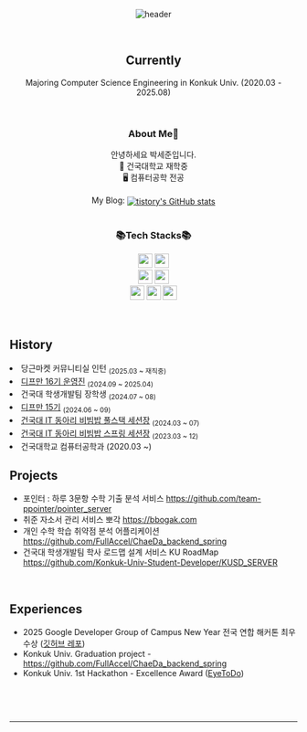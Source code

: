 <div align="center" width = "600px">

  ![header](https://capsule-render.vercel.app/api?type=rounded&color=gradient&customColorList=10&height=100&section=header&text=Sejun's%20GitHub&fontAlignY=50&fontAlign=50&fontSize=30&animation=fadeIn)
  
  <br/>

## Currently
  
  <!--### Hi there, I'm👋 -->
Majoring Computer Science Engineering in Konkuk Univ. (2020.03 - 2025.08)

<br />

<h3>About Me👋</h3>
안녕하세요 박세준입니다. <br/>
🏫 건국대학교 재학중 <br/>
🖥 컴퓨터공학 전공 <br/>
<br/>

<div style="text-align: center;">
  My Blog: 
    <a href="https://preparingfor.tistory.com/">
      <img align="center" src="https://github-readme-tistory-card.vercel.app/api/badge?name=SejunBlog" alt="tistory's GitHub stats">
    </a>
</div>

<br/>

<div style="align: center;">
    <h3>📚Tech Stacks📚</h3>
    <div>
      <img height="25px" src="https://img.shields.io/badge/Java-ED8B00?style=for-the-badge&logo=openjdk&logoColor=white">
      <img height="25px" src="https://img.shields.io/badge/Kotlin-7F52FF?style=for-the-badge&logo=kotlin&logoColor=white">
      <br/>
      <img height="25px" src="https://img.shields.io/badge/Spring-6DB33F?style=for-the-badge&logo=spring&logoColor=white">
      <img height="25px" src="https://img.shields.io/badge/docker-%230db7ed.svg?style=for-the-badge&logo=docker&logoColor=white">
      <br/>
      <img height="25px" src="https://img.shields.io/badge/PostgreSQL-316192?style=for-the-badge&logo=postgresql&logoColor=white">
      <img height="25px" src="https://img.shields.io/badge/mysql-%2300f.svg?style=for-the-badge&logo=mysql&logoColor=white">
      <img height="25px" src="https://img.shields.io/badge/Exposed-3DDC84?style=for-the-badge&logo=jetbrains&logoColor=white">
    </div>
</div>
</div>
<br />
<br />

  ## History
  <li>당근마켓 커뮤니티실 인턴 <sub>(2025.03 ~ 재직중)</sub></li>
  <li><a href="https://github.com/depromeet">디프만 16기 운영진</a> <sub>(2024.09 ~ 2025.04)</sub></li>
  <li>건국대 학생개발팀 장학생 <sub>(2024.07 ~ 08)</sub></li>
  <li><a href="https://github.com/depromeet">디프만 15기</a> <sub>(2024.06 ~ 09)</sub></li>
  <li><a href="https://munple.notion.site/60972f737308425f9b9eed186f143dfd?pvs=4">건국대 IT 동아리 비빔밥 풀스택 세션장</a> <sub> (2024.03 ~ 07) </sub></li>
  <li><a href="https://munple.notion.site/spring-boot-f92f13123481438f825c91e3229d8eb7?pvs=4">건국대 IT 동아리 비빔밥 스프링 세션장</a> <sub> (2023.03 ~ 12) </sub></li>
  <li> 건국대학교 컴퓨터공학과 (2020.03 ~) <sub> </sub></li>
  
  ## Projects
  * 포인터 : 하루 3문항 수학 기출 분석 서비스
  https://github.com/team-ppointer/pointer_server
  * 취준 자소서 관리 서비스 뽀각
  https://bbogak.com
  * 개인 수학 학습 취약점 분석 어플리케이션
  https://github.com/FullAccel/ChaeDa_backend_spring
  * 건국대 학생개발팀 학사 로드맵 설계 서비스 KU RoadMap
  https://github.com/Konkuk-Univ-Student-Developer/KUSD_SERVER
<br/>

  ## Experiences
  * 2025 Google Developer Group of Campus New Year 전국 연합 해커톤 최우수상 ([깃허브 레포](https://github.com/New-Year-Hackathon-Google/Server))
  * Konkuk Univ. Graduation project - https://github.com/FullAccel/ChaeDa_backend_spring
  * Konkuk Univ. 1st Hackathon - Excellence Award ([EyeToDo](https://github.com/FullAccel))


  <br/>

  <br/><hr/>
  
<!--
  [![Top Langs](https://github-readme-stats.vercel.app/api/top-langs/?username=blueme0&layout=compact&count_private=true)](https://github.com/anuraghazra/github-readme-stats)
  
  [![Velog's GitHub stats](https://velog-readme-stats.vercel.app/api?name=somm&color=dark)](https://velog.io/@blueme0)
-->


</div>
